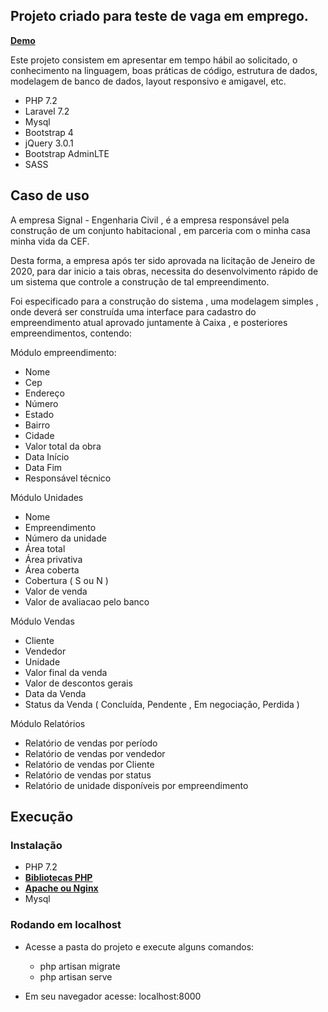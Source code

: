 ## Projeto criado para teste de vaga em emprego.

**[Demo](http://54.173.234.132/)**

Este projeto consistem em apresentar em tempo hábil ao solicitado, o conhecimento na linguagem, boas práticas de código, estrutura de dados, modelagem de banco de dados, layout responsivo e amigavel, etc.

- PHP 7.2
- Laravel 7.2
- Mysql
- Bootstrap 4
- jQuery 3.0.1
- Bootstrap AdminLTE
- SASS

## Caso de uso

A empresa Signal - Engenharia Civil , é a empresa responsável pela construção de um
conjunto habitacional , em parceria com o minha casa minha vida da CEF.

Desta forma, a empresa após ter sido aprovada na licitação de Jeneiro de 2020, para
dar inicio a tais obras, necessita do desenvolvimento rápido de um sistema que controle a
construção de tal empreendimento.

Foi especificado para a construção do sistema , uma modelagem simples , onde deverá
ser construída uma interface para cadastro do empreendimento atual aprovado juntamente à
Caixa , e posteriores empreendimentos, contendo:


Módulo empreendimento:
- Nome
- Cep
- Endereço
- Número
- Estado
- Bairro
- Cidade
- Valor total da obra
- Data Início
- Data Fim
- Responsável técnico

Módulo Unidades
- Nome 
- Empreendimento
- Número da unidade
- Área total
- Área privativa
- Área coberta
- Cobertura ( S ou N )
- Valor de venda
- Valor de avaliacao pelo banco

Módulo Vendas
- Cliente
- Vendedor
- Unidade
- Valor final da venda
- Valor de descontos gerais
- Data da Venda
- Status da Venda ( Concluída, Pendente , Em negociação, Perdida )

Módulo Relatórios
- Relatório de vendas por período
- Relatório de vendas por vendedor
- Relatório de vendas por Cliente
- Relatório de vendas por status
- Relatório de unidade disponíveis por empreendimento


## Execução

### Instalação
- PHP 7.2
- **[Bibliotecas PHP](https://laravel.com/docs/7.x#server-requirements)**
- **[Apache ou Nginx](https://laravel.com/docs/7.x#pretty-urls)**
- Mysql

### Rodando em localhost

* Acesse a pasta do projeto e execute alguns comandos:
    - php artisan migrate
    - php artisan serve 

* Em seu navegador acesse: localhost:8000